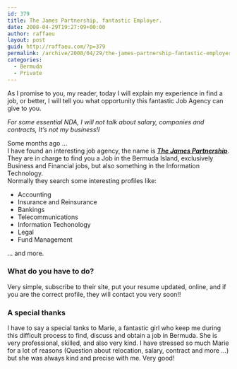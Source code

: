 ```yaml
---
id: 379
title: The James Partnership, fantastic Employer.
date: 2008-04-29T19:27:09+00:00
author: raffaeu
layout: post
guid: http://raffaeu.com/?p=379
permalink: /archive/2008/04/29/the-james-partnership-fantastic-employer.aspx
categories:
  - Bermuda
  - Private
---
```

As I promise to you, my reader, today I will explain my experience in find a job, or better, I will tell you what opportunity this fantastic Job Agency can give to you.
  
<span style="font-style: italic;"><span style="font-style: italic;">For some essential NDA, I will not talk about salary, companies and contracts, It&#8217;s not my business!I</p> 

<p>
  Some months ago &#8230;<br /> </span></span>I have found an interesting job agency, the name is <a href="http://www.thejamespartnership.bm/" style="font-weight: bold; font-style: italic;">The James Partnership</a>.<br /> They are in charge to find you a Job in the Bermuda Island, exclusively Business and Financial jobs, but also something in the Information Technology.<br /> Normally they search some interesting profiles like:
</p>

<ul>
  <li>
    Accounting
  </li>
  <li>
    Insurance and Reinsurance
  </li>
  <li>
    Bankings
  </li>
  <li>
    Telecommunications
  </li>
  <li>
    Information Techonology
  </li>
  <li>
    Legal
  </li>
  <li>
    Fund Management
  </li>
</ul>

<p>
  &#8230; and more.
</p>

<h3>
  What do you have to do?
</h3>

<p>
  Very simple, subscribe to their site, put your resume updated, online, and if you are the correct profile, they will contact you very soon!!
</p>

<h3>
  A special thanks
</h3>

<p>
  I have to say a special tanks to Marie, a fantastic girl who keep me during this difficult process to find, discuss and obtain a job in Bermuda. She is very professional, skilled, and also very kind. I have stressed so much Marie for a lot of reasons (Question about relocation, salary, contract and more &#8230;) but she was always kind and precise with me. Very good!
</p>

<h3>
   
</h3>